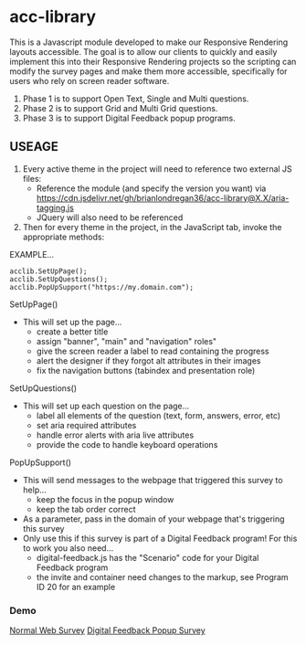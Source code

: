 # acc-library

This is a Javascript module developed to make our Responsive Rendering layouts accessible. The goal is to allow our clients to quickly and easily implement this into their Responsive Rendering projects so the scripting can modify the survey pages and make them more accessible, specifically for users who rely on screen reader software.  

1. Phase 1 is to support Open Text, Single and Multi questions. 
2. Phase 2 is to support Grid and Multi Grid questions.
3. Phase 3 is to support Digital Feedback popup programs. 

## USEAGE

1. Every active theme in the project will need to reference two external JS files:
   - Reference the module (and specify the version you want) via https://cdn.jsdelivr.net/gh/brianlondregan36/acc-library@X.X/aria-tagging.js
   - JQuery will also need to be referenced
2. Then for every theme in the project, in the JavaScript tab, invoke the appropriate methods: 

EXAMPLE...  

```
acclib.SetUpPage();
acclib.SetUpQuestions(); 
acclib.PopUpSupport("https://my.domain.com"); 
```

SetUpPage()
  - This will set up the page...
    - create a better title
    - assign "banner", "main" and "navigation" roles"
    - give the screen reader a label to read containing the progress
    - alert the designer if they forgot alt attributes in their images
    - fix the navigation buttons (tabindex and presentation role)

SetUpQuestions()
  - This will set up each question on the page... 
    - label all elements of the question (text, form, answers, error, etc) 
    - set aria required attributes
    - handle error alerts with aria live attributes
    - provide the code to handle keyboard operations

PopUpSupport() 
 - This will send messages to the webpage that triggered this survey to help...
   - keep the focus in the popup window 
   - keep the tab order correct
 - As a parameter, pass in the domain of your webpage that's triggering this survey
 - Only use this if this survey is part of a Digital Feedback program! For this to work you also need...
   - digital-feedback.js has the "Scenario" code for your Digital Feedback program
   - the invite and container need changes to the markup, see Program ID 20 for an example

### Demo
[Normal Web Survey](https://survey.us.confirmit.com/wix/p3085068453.aspx)
[Digital Feedback Popup Survey](https://author.us.confirmit.com/isa/BDJPFRDMEYBPBKLVADAYFQCDAVIOEQJR/BrianL/df_accessible.html)

